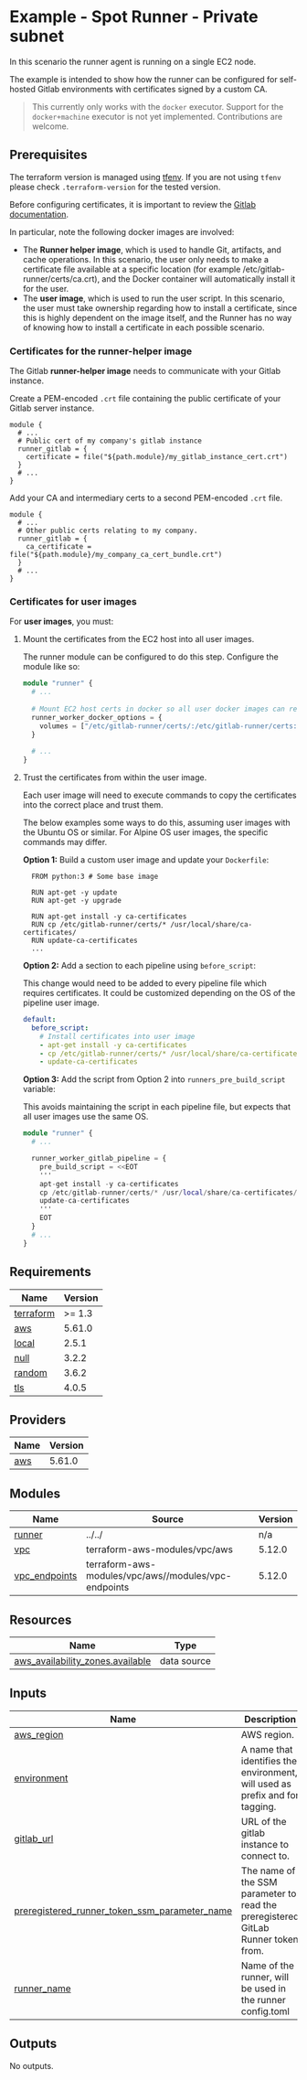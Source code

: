 # Example - Spot Runner - Private subnet

In this scenario the runner agent is running on a single EC2 node.

The example is intended to show how the runner can be configured for self-hosted Gitlab environments with certificates
signed by a custom CA.

> This currently only works with the `docker` executor. Support for the `docker+machine` executor is not yet
> implemented. Contributions are welcome.

## Prerequisites

The terraform version is managed using [tfenv](https://github.com/Zordrak/tfenv). If you are not using `tfenv` please
check `.terraform-version` for the tested version.

Before configuring certificates, it is important to review the [Gitlab documentation](https://docs.gitlab.com/runner/configuration/tls-self-signed.html).

In particular, note the following docker images are involved:

- The **Runner helper image**, which is used to handle Git, artifacts, and cache operations. In this scenario, the
  user only needs to make a certificate file available at a specific location (for example 
  /etc/gitlab-runner/certs/ca.crt), and the Docker container will automatically install it for the user.
- The **user image**, which is used to run the user script. In this scenario, the user must take ownership regarding
  how to install a certificate, since this is highly dependent on the image itself, and the Runner has no way of
  knowing how to install a certificate in each possible scenario.

### Certificates for the runner-helper image

The Gitlab **runner-helper image** needs to communicate with your Gitlab instance.

Create a PEM-encoded `.crt` file containing the public certificate of your Gitlab server instance.

```hcl
module {
  # ...
  # Public cert of my company's gitlab instance
  runner_gitlab = {
    certificate = file("${path.module}/my_gitlab_instance_cert.crt")
  }  
  # ...
}
```

Add your CA and intermediary certs to a second PEM-encoded `.crt` file.
```hcl
module {
  # ...
  # Other public certs relating to my company.
  runner_gitlab = {
    ca_certificate = file("${path.module}/my_company_ca_cert_bundle.crt")
  }
  # ...
}
```

### Certificates for user images

For **user images**, you must:

1. Mount the certificates from the EC2 host into all user images.

    The runner module can be configured to do this step. Configure the module like so:
    
    ```terraform
    module "runner" {
      # ...
      
      # Mount EC2 host certs in docker so all user docker images can reference them.
      runner_worker_docker_options = {
        volumes = ["/etc/gitlab-runner/certs/:/etc/gitlab-runner/certs:ro"]
      }
      
      # ...
    }
    ```
      
2. Trust the certificates from within the user image.
  
    Each user image will need to execute commands to copy the certificates into the correct place and trust them.
    
    The below examples some ways to do this, assuming user images with the Ubuntu OS or similar.
    For Alpine OS user images, the specific commands may differ.
    
    **Option 1:** Build a custom user image and update your `Dockerfile`:
    ```docker
      FROM python:3 # Some base image
    
      RUN apt-get -y update
      RUN apt-get -y upgrade
    
      RUN apt-get install -y ca-certificates
      RUN cp /etc/gitlab-runner/certs/* /usr/local/share/ca-certificates/
      RUN update-ca-certificates
      ...
    ```
    
    **Option 2:** Add a section to each pipeline using `before_script`:
    
    This change would need to be added to every pipeline file which requires certificates.
    It could be customized depending on the OS of the pipeline user image.
    
    ```yaml
    default:
      before_script:
        # Install certificates into user image
        - apt-get install -y ca-certificates
        - cp /etc/gitlab-runner/certs/* /usr/local/share/ca-certificates/
        - update-ca-certificates
    ```
    
    **Option 3:** Add the script from Option 2 into `runners_pre_build_script` variable:
    
    This avoids maintaining the script in each pipeline file, but expects that all user images use the same OS.
    
    ```terraform
    module "runner" {
      # ...
    
      runner_worker_gitlab_pipeline = {
        pre_build_script = <<EOT
        '''
        apt-get install -y ca-certificates
        cp /etc/gitlab-runner/certs/* /usr/local/share/ca-certificates/
        update-ca-certificates
        '''
        EOT
      }
      # ...
    }
    ```
  
<!-- markdownlint-disable -->
<!-- cSpell:disable -->
<!-- markdown-link-check-disable -->

<!-- BEGIN_TF_DOCS -->
## Requirements

| Name | Version |
|------|---------|
| <a name="requirement_terraform"></a> [terraform](#requirement\_terraform) | >= 1.3 |
| <a name="requirement_aws"></a> [aws](#requirement\_aws) | 5.61.0 |
| <a name="requirement_local"></a> [local](#requirement\_local) | 2.5.1 |
| <a name="requirement_null"></a> [null](#requirement\_null) | 3.2.2 |
| <a name="requirement_random"></a> [random](#requirement\_random) | 3.6.2 |
| <a name="requirement_tls"></a> [tls](#requirement\_tls) | 4.0.5 |

## Providers

| Name | Version |
|------|---------|
| <a name="provider_aws"></a> [aws](#provider\_aws) | 5.61.0 |

## Modules

| Name | Source | Version |
|------|--------|---------|
| <a name="module_runner"></a> [runner](#module\_runner) | ../../ | n/a |
| <a name="module_vpc"></a> [vpc](#module\_vpc) | terraform-aws-modules/vpc/aws | 5.12.0 |
| <a name="module_vpc_endpoints"></a> [vpc\_endpoints](#module\_vpc\_endpoints) | terraform-aws-modules/vpc/aws//modules/vpc-endpoints | 5.12.0 |

## Resources

| Name | Type |
|------|------|
| [aws_availability_zones.available](https://registry.terraform.io/providers/hashicorp/aws/5.61.0/docs/data-sources/availability_zones) | data source |

## Inputs

| Name | Description | Type | Default | Required |
|------|-------------|------|---------|:--------:|
| <a name="input_aws_region"></a> [aws\_region](#input\_aws\_region) | AWS region. | `string` | `"eu-west-1"` | no |
| <a name="input_environment"></a> [environment](#input\_environment) | A name that identifies the environment, will used as prefix and for tagging. | `string` | `"runners-docker"` | no |
| <a name="input_gitlab_url"></a> [gitlab\_url](#input\_gitlab\_url) | URL of the gitlab instance to connect to. | `string` | `"https://gitlab.com"` | no |
| <a name="input_preregistered_runner_token_ssm_parameter_name"></a> [preregistered\_runner\_token\_ssm\_parameter\_name](#input\_preregistered\_runner\_token\_ssm\_parameter\_name) | The name of the SSM parameter to read the preregistered GitLab Runner token from. | `string` | n/a | yes |
| <a name="input_runner_name"></a> [runner\_name](#input\_runner\_name) | Name of the runner, will be used in the runner config.toml | `string` | `"docker"` | no |

## Outputs

No outputs.
<!-- END_TF_DOCS -->
